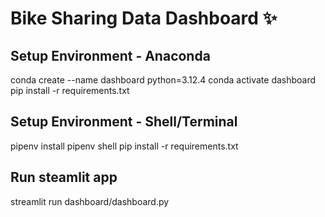 # Bike Sharing Data Dashboard ✨

## Setup Environment - Anaconda
conda create --name dashboard python=3.12.4
conda activate dashboard
pip install -r requirements.txt

## Setup Environment - Shell/Terminal
pipenv install
pipenv shell
pip install -r requirements.txt

## Run steamlit app
streamlit run dashboard/dashboard.py
